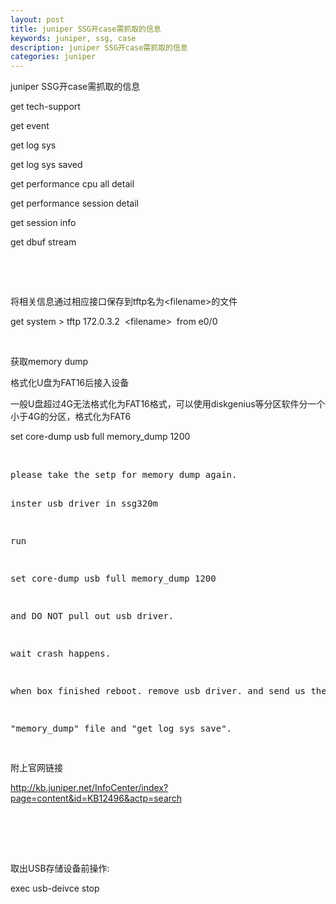 ```yaml
---
layout: post
title: juniper SSG开case需抓取的信息
keywords: juniper, ssg, case
description: juniper SSG开case需抓取的信息
categories: juniper
---
```

juniper SSG开case需抓取的信息

<p>get tech-support</p>
<p>get event</p>
<p>get log sys</p>
<p>get log sys saved</p>
<p>get performance&nbsp;cpu&nbsp;all detail</p>
<p>get performance session detail</p>
<p>get session info</p>
<p>get&nbsp;dbuf&nbsp;stream</p>
<p>&nbsp;</p>
<p>&nbsp;</p>
<p>将相关信息通过相应接口保存到tftp名为&lt;filename&gt;的文件</p>
<p>get system &gt; tftp 172.0.3.2 &nbsp;&lt;filename&gt; &nbsp;from e0/0</p>
<p>&nbsp;</p>
<p>获取memory dump</p>
<p>格式化U盘为FAT16后接入设备</p>
<p>一般U盘超过4G无法格式化为FAT16格式，可以使用diskgenius等分区软件分一个小于4G的分区，格式化为FAT6</p>
<p>set core-dump usb full memory_dump 1200</p>
<p>&nbsp;</p>
<div class="cnblogs_Highlighter">
<pre class="brush:csharp;gutter:true;">please take the setp for memory dump again.

inster  usb driver in ssg320m

run

set core-dump usb full memory_dump 1200

and DO NOT pull out usb driver.

wait crash happens.

 
when box finished reboot. remove usb driver. and send us the

"memory_dump" file and "get log sys save".

 
</pre>
</div>
<p>附上官网链接</p>
<p><a href="http://kb.juniper.net/InfoCenter/index?page=content&amp;id=KB12496&amp;actp=search" target="_blank">http://kb.juniper.net/InfoCenter/index?page=content&amp;id=KB12496&amp;actp=search</a></p>
<p>　</p>
<p><img src="/images/blog/725676-20151217140632162-396922512.png" alt="" /></p>
<p>&nbsp;</p>
<p class="reader-word-layer reader-word-s1-1">取出USB存储设备前操作:&nbsp;</p>
<p class="reader-word-layer reader-word-s1-2">exec usb-deivce&nbsp;stop</p>
    
